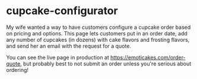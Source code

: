 # cupcake-configurator

My wife wanted a way to have customers configure a cupcake order based on pricing and options. This page lets customers put in an order date, add any number of cupcakes (in dozens) with cake flavors and frosting flavors, and send her an email with the request for a quote.

You can see the live page in production at https://emoticakes.com/order-quote, but probably best to not submit an order unless you're serious about ordering! 
